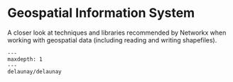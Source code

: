 # Geospatial Information System

A closer look at techniques and libraries recommended by Networkx when working with geospatial data (including reading and writing shapefiles).

```{toctree}
---
maxdepth: 1
---
delaunay/delaunay

```
